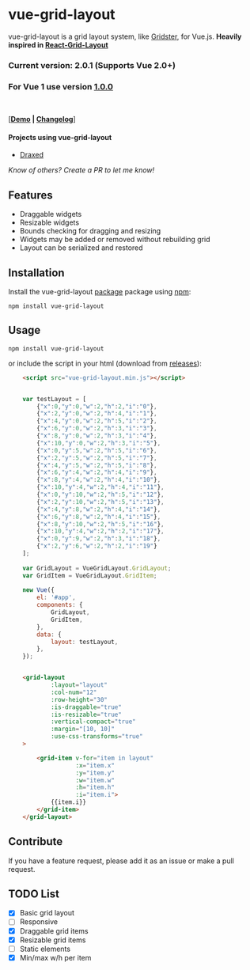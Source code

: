 # vue-grid-layout

vue-grid-layout is a grid layout system, like [Gridster](http://gridster.net), for Vue.js. **Heavily inspired in [React-Grid-Layout](https://github.com/STRML/react-grid-layout)**

### **Current version:** 2.0.1 (Supports Vue 2.0+)

### **For Vue 1 use version [1.0.0](https://github.com/jbaysolutions/vue-grid-layout/tree/1.0.0)** 

<br/>

[**[Demo](https://jbaysolutions.github.io/vue-grid-layout/examples/01-basic.html) | [Changelog](/CHANGELOG.md)**]

<!--
## Table of Contents

- [Demos](#demos)
- [Features](#features)
- [Installation](#installation)
- [Usage](#usage)
- [Contribute](#contribute)
- [TODO List](#todo-list)

## Demos


TODO UPDATE DOCS
TODO UPDATE CHANGELOG

-->

#### Projects using vue-grid-layout

- [Draxed](https://www.draxed.com/?utm_source=github&utm_medium=web&utm_campaign=vue-grid-layout)

*Know of others? Create a PR to let me know!*

## Features

* Draggable widgets
* Resizable widgets
* Bounds checking for dragging and resizing
* Widgets may be added or removed without rebuilding grid
* Layout can be serialized and restored


## Installation

Install the vue-grid-layout [package](https://www.npmjs.org/package/vue-grid-layout) package using [npm](https://www.npmjs.com/):

	npm install vue-grid-layout


## Usage

    npm install vue-grid-layout

or include the script in your html (download from [releases](https://github.com/jbaysolutions/vue-grid-layout/releases)):
 
```html
    <script src="vue-grid-layout.min.js"></script>
```` 

```javascript

	var testLayout = [
	    {"x":0,"y":0,"w":2,"h":2,"i":"0"},
	    {"x":2,"y":0,"w":2,"h":4,"i":"1"},
	    {"x":4,"y":0,"w":2,"h":5,"i":"2"},
	    {"x":6,"y":0,"w":2,"h":3,"i":"3"},
	    {"x":8,"y":0,"w":2,"h":3,"i":"4"},
	    {"x":10,"y":0,"w":2,"h":3,"i":"5"},
	    {"x":0,"y":5,"w":2,"h":5,"i":"6"},
	    {"x":2,"y":5,"w":2,"h":5,"i":"7"},
	    {"x":4,"y":5,"w":2,"h":5,"i":"8"},
	    {"x":6,"y":4,"w":2,"h":4,"i":"9"},
	    {"x":8,"y":4,"w":2,"h":4,"i":"10"},
	    {"x":10,"y":4,"w":2,"h":4,"i":"11"},
	    {"x":0,"y":10,"w":2,"h":5,"i":"12"},
	    {"x":2,"y":10,"w":2,"h":5,"i":"13"},
	    {"x":4,"y":8,"w":2,"h":4,"i":"14"},
	    {"x":6,"y":8,"w":2,"h":4,"i":"15"},
	    {"x":8,"y":10,"w":2,"h":5,"i":"16"},
	    {"x":10,"y":4,"w":2,"h":2,"i":"17"},
	    {"x":0,"y":9,"w":2,"h":3,"i":"18"},
	    {"x":2,"y":6,"w":2,"h":2,"i":"19"}
	];
	
	var GridLayout = VueGridLayout.GridLayout;
	var GridItem = VueGridLayout.GridItem;
	
	new Vue({
	    el: '#app',
	    components: {
	        GridLayout,
	        GridItem,
	    },
	    data: {
	        layout: testLayout,
	    },
	});
```` 


````html

    <grid-layout
            :layout="layout"
            :col-num="12"
            :row-height="30"
            :is-draggable="true"
            :is-resizable="true"
            :vertical-compact="true"
            :margin="[10, 10]"
            :use-css-transforms="true"
    >

        <grid-item v-for="item in layout"
                   :x="item.x"
                   :y="item.y"
                   :w="item.w"
                   :h="item.h"
                   :i="item.i">
            {{item.i}}
        </grid-item>
    </grid-layout>
```` 


## Contribute

If you have a feature request, please add it as an issue or make a pull request.


## TODO List

- [x] Basic grid layout
- [ ] Responsive
- [x] Draggable grid items
- [x] Resizable grid items
- [ ] Static elements
- [x] Min/max w/h per item